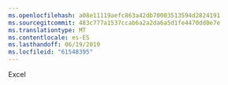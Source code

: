 ```yaml
---
ms.openlocfilehash: a08e11119aefc863a42db70003513594d2824191
ms.sourcegitcommit: 483c777a1537ccab6a2a2da6a5d1fe4470dd0e7e
ms.translationtype: MT
ms.contentlocale: es-ES
ms.lasthandoff: 06/19/2019
ms.locfileid: "61548395"
---
```

Excel